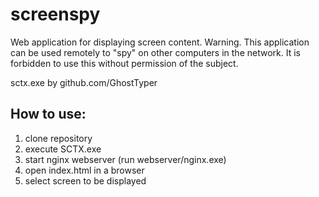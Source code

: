 # screenspy

Web application for displaying screen content. 
Warning. This application can be used remotely to "spy" on other computers in the network. It is forbidden to use this without permission of the subject.

sctx.exe by github.com/GhostTyper

## How to use:

1. clone repository
2. execute SCTX.exe
3. start nginx webserver (run webserver/nginx.exe)
4. open index.html in a browser
5. select screen to be displayed
